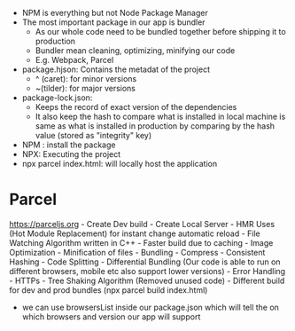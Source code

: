 - NPM is everything but not Node Package Manager
- The most important package in our app is bundler
    - As our whole code need to be bundled together before shipping it to production
    - Bundler mean cleaning, optimizing, minifying our code
    - E.g. Webpack, Parcel
- package.hjson: Contains the metadat of the project
    - ^ (caret): for minor versions
    - ~(tilder): for major versions
- package-lock.json: 
    - Keeps the record of exact version of the dependencies
    - It also keep the hash to compare what is installed in local machine is same as what is installed in production by comparing by the hash value (stored as "integrity" key)
- NPM : install the package
- NPX: Executing the project
- npx parcel index.html: will locally host the application

# Parcel
https://parceljs.org
    - Create Dev build
    - Create Local Server
    - HMR Uses (Hot Module Replacement) for instant change automatic reload
    - File Watching Algorithm written in C++
    - Faster build due to caching
    - Image Optimization
    - Minification of files
    - Bundling
    - Compress
    - Consistent Hashing
    - Code Splitting
    - Differential Bundling (Our code is able to run on different browsers, mobile etc also support lower versions)
    - Error Handling
    - HTTPs
    - Tree Shaking Algorithm (Removed unused code)
    - Different build for dev and prod bundles (npx parcel build index.html)

- we can use browsersList inside our package.json which will tell the on which browsers and version our app will support